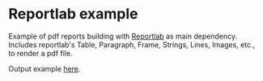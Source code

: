 # Reportlab example

Example of pdf reports building with [Reportlab](https://https://www.reportlab.com/) as main dependency. Includes reportlab's Table, Paragraph, Frame, Strings, Lines, Images, etc., to render a pdf file.

Output example [here](https://github.com/EkoTunde/reportlab_example/blob/master/src/example.pdf).
